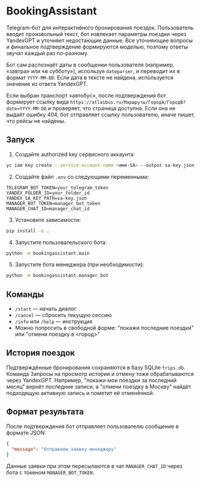 # BookingAssistant

Telegram-бот для интерактивного бронирования поездок. Пользователь вводит произвольный текст, бот извлекает параметры поездки через YandexGPT и уточняет недостающие данные. Все уточняющие вопросы и финальное подтверждение формируются моделью, поэтому ответы звучат каждый раз по-разному.

Бот сам распознаёт даты в сообщении пользователя (например, «завтра» или «в субботу»), используя `dateparser`, и переводит их в формат `YYYY-MM-DD`. Если дата в тексте не найдена, используется значение из ответа YandexGPT.

Если выбран транспорт «автобус», после подтверждения бот формирует ссылку вида `https://atlasbus.ru/Маршруты/ГородA/ГородB?date=YYYY-MM-DD` и проверяет, что страница доступна. Если она не выдаёт ошибку 404, бот отправляет ссылку пользователю, иначе пишет, что рейсы не найдены.

## Запуск

1. Создайте authorized key сервисного аккаунта:

```bash
yc iam key create --service-account-name <имя-SA> --output sa-key.json
```

2. Создайте файл `.env` со следующими переменными:

```
TELEGRAM_BOT_TOKEN=your_telegram_token
YANDEX_FOLDER_ID=your_folder_id
YANDEX_SA_KEY_PATH=sa-key.json
MANAGER_BOT_TOKEN=manager_bot_token
MANAGER_CHAT_ID=manager_chat_id
```

3. Установите зависимости:

```bash
pip install -e .
```

4. Запустите пользовательского бота:

```bash
python -m bookingassistant.main
```

5. Запустите бота менеджера (при необходимости):

```bash
python -m bookingassistant.manager_bot
```

## Команды

- `/start` — начать диалог
- `/cancel` — сбросить текущую сессию
- `/info` или `/help` — инструкция
- Можно попросить в свободной форме: "покажи последние поездки" или
  "отмени поездку в <город>"

## История поездок

Подтверждённые бронирования сохраняются в базу SQLite `trips.db`. Команда
Запросы на просмотр истории и отмену тоже обрабатываются через YandexGPT.
Например, "покажи мои поездки за последний месяц" вернёт последние записи,
а "отмени поездку в Москву" найдёт подходящую активную запись и пометит её
отменённой.

## Формат результата

После подтверждения бот отправляет пользователю сообщение в формате JSON:
```json
{
  "message": "Отправили заявку менеджеру"
}
```
Данные заявки при этом пересылаются в чат `MANAGER_CHAT_ID` через бота с токеном `MANAGER_BOT_TOKEN`.
